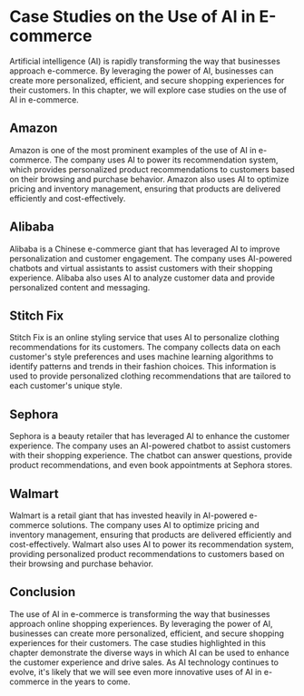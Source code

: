 Case Studies on the Use of AI in E-commerce
==================================================================================

Artificial intelligence (AI) is rapidly transforming the way that businesses approach e-commerce. By leveraging the power of AI, businesses can create more personalized, efficient, and secure shopping experiences for their customers. In this chapter, we will explore case studies on the use of AI in e-commerce.

Amazon
------

Amazon is one of the most prominent examples of the use of AI in e-commerce. The company uses AI to power its recommendation system, which provides personalized product recommendations to customers based on their browsing and purchase behavior. Amazon also uses AI to optimize pricing and inventory management, ensuring that products are delivered efficiently and cost-effectively.

Alibaba
-------

Alibaba is a Chinese e-commerce giant that has leveraged AI to improve personalization and customer engagement. The company uses AI-powered chatbots and virtual assistants to assist customers with their shopping experience. Alibaba also uses AI to analyze customer data and provide personalized content and messaging.

Stitch Fix
----------

Stitch Fix is an online styling service that uses AI to personalize clothing recommendations for its customers. The company collects data on each customer's style preferences and uses machine learning algorithms to identify patterns and trends in their fashion choices. This information is used to provide personalized clothing recommendations that are tailored to each customer's unique style.

Sephora
-------

Sephora is a beauty retailer that has leveraged AI to enhance the customer experience. The company uses an AI-powered chatbot to assist customers with their shopping experience. The chatbot can answer questions, provide product recommendations, and even book appointments at Sephora stores.

Walmart
-------

Walmart is a retail giant that has invested heavily in AI-powered e-commerce solutions. The company uses AI to optimize pricing and inventory management, ensuring that products are delivered efficiently and cost-effectively. Walmart also uses AI to power its recommendation system, providing personalized product recommendations to customers based on their browsing and purchase behavior.

Conclusion
----------

The use of AI in e-commerce is transforming the way that businesses approach online shopping experiences. By leveraging the power of AI, businesses can create more personalized, efficient, and secure shopping experiences for their customers. The case studies highlighted in this chapter demonstrate the diverse ways in which AI can be used to enhance the customer experience and drive sales. As AI technology continues to evolve, it's likely that we will see even more innovative uses of AI in e-commerce in the years to come.
